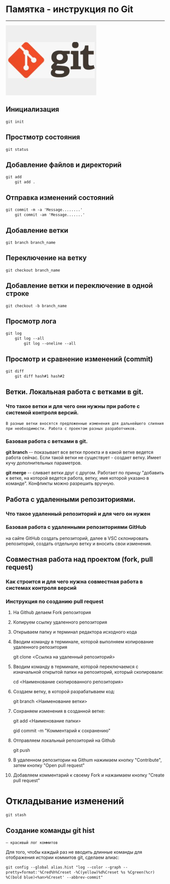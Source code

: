 # **Памятка - инструкция по Git**
---
![GIT](image_git.JPG)

## Инициализация

    git init

## Простмотр состояния

    git status

## Добавление файлов и директорий

    git add
        git add .

## Отправка изменений состояний

    git commit -m -a 'Message........'
        git commit -am 'Message.......'

## Добавление ветки

    git branch branch_name

## Переключение на ветку

    git checkout branch_name

## Добавление ветки и переключение в одной строке

    git checkout -b branch_name

## Просмотр лога

    git log
        git log --all
            git log --oneline --all

## Просмотр и сравнение изменений (commit)

    git diff
        git diff hash#1 hash#2


## Ветки. Локальная работа с ветками в git.

### Что такое ветки и для чего они нужны при работе с системой контроля версий.

    В разные ветки вносятся предложенные изменения для дальнейшего слияния при необходимости. Работа с проектом разных разработчиков.

### Базовая работа с ветками в git.

**git branch** -- показывает все ветки проекта и в какой ветке ведется работа сейчас. Если такой ветки не существует - создает ветку. Имеет кучу дополнительных параметров.

**git merge** -- сливает ветки друг с другом. Работает по принцу "добавить к ветке, на которой ведется работа, ветку, имя которой указано в команде". Конфликты можно разрешить вручную.


## Работа с удаленными репозиториями.

### Что такое удаленный репозиторий и для чего он нужен

### Базовая работа с удаленными репозиториями GitHub

на сайте GitHub создать репозиторий, далее в VSC склонировать репозиторий, создать отдельную ветку и вносить свои изменения.

## Совместная работа над проектом (fork, pull request)

### Как строится и для чего нужна совместная работа в системах контроля версий

### Инструкция по созданию pull request

1. На Github делаем Fork репозитория
2. Копируем ссылку удаленного репозитория

3. Открываем папку и терминал редактора исходного кода

4. Вводим команду в терминале, которой выполняем копирование удаленного репозитория
    
    git clone <Ссылка на удаленный репозиторий>

5. Вводим команду в терминале, которой переключаемся с изначальной открытой папки на репозиторий, который скопировали:

    cd <Наименование скопированного репозитория>

6. Создаем ветку, в которой разрабатываем код:

    git branch <Наименование ветки>

7. Сохраняем изменения в созданной ветке:

    git add <Наименование папки>
    
    gid commit -m "Комментарий к сохранению"

8. Отправляем локальный репозиторий на Github

    git push

9. В удаленном репозитории на Githum нажимаем кнопку "Contribute", затем кнопку "Open pull request"

10. Добавляем комментарий к своему Fork и нажаимаем кнопку "Create pull request"

# Откладывание изменений

    git stash

## Создание команды git hist 
    
    — красивый лог коммитов
Для того, чтобы каждый раз не вводить длинные команды для отображения истории коммитов git, сделаем алиас:
```
git config --global alias.hist "log --color --graph --pretty=format:'%Cred%h%Creset -%C(yellow)%d%Creset %s %Cgreen(%cr) %C(bold blue)<%an>%Creset' --abbrev-commit"
```